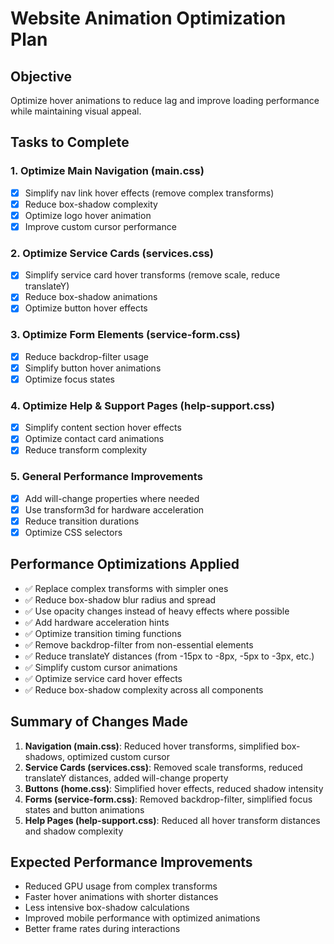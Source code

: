 # Website Animation Optimization Plan

## Objective
Optimize hover animations to reduce lag and improve loading performance while maintaining visual appeal.

## Tasks to Complete

### 1. Optimize Main Navigation (main.css)
- [x] Simplify nav link hover effects (remove complex transforms)
- [x] Reduce box-shadow complexity
- [x] Optimize logo hover animation
- [x] Improve custom cursor performance

### 2. Optimize Service Cards (services.css)
- [x] Simplify service card hover transforms (remove scale, reduce translateY)
- [x] Reduce box-shadow animations
- [x] Optimize button hover effects

### 3. Optimize Form Elements (service-form.css)
- [x] Reduce backdrop-filter usage
- [x] Simplify button hover animations
- [x] Optimize focus states

### 4. Optimize Help & Support Pages (help-support.css)
- [x] Simplify content section hover effects
- [x] Optimize contact card animations
- [x] Reduce transform complexity

### 5. General Performance Improvements
- [x] Add will-change properties where needed
- [x] Use transform3d for hardware acceleration
- [x] Reduce transition durations
- [x] Optimize CSS selectors

## Performance Optimizations Applied
- ✅ Replace complex transforms with simpler ones
- ✅ Reduce box-shadow blur radius and spread
- ✅ Use opacity changes instead of heavy effects where possible
- ✅ Add hardware acceleration hints
- ✅ Optimize transition timing functions
- ✅ Remove backdrop-filter from non-essential elements
- ✅ Reduce translateY distances (from -15px to -8px, -5px to -3px, etc.)
- ✅ Simplify custom cursor animations
- ✅ Optimize service card hover effects
- ✅ Reduce box-shadow complexity across all components

## Summary of Changes Made
1. **Navigation (main.css)**: Reduced hover transforms, simplified box-shadows, optimized custom cursor
2. **Service Cards (services.css)**: Removed scale transforms, reduced translateY distances, added will-change property
3. **Buttons (home.css)**: Simplified hover effects, reduced shadow intensity
4. **Forms (service-form.css)**: Removed backdrop-filter, simplified focus states and button animations
5. **Help Pages (help-support.css)**: Reduced all hover transform distances and shadow complexity

## Expected Performance Improvements
- Reduced GPU usage from complex transforms
- Faster hover animations with shorter distances
- Less intensive box-shadow calculations
- Improved mobile performance with optimized animations
- Better frame rates during interactions
